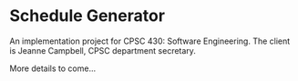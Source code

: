 # Schedule Generator
An implementation project for CPSC 430: Software Engineering. The client is Jeanne Campbell, CPSC department secretary.

More details to come...
